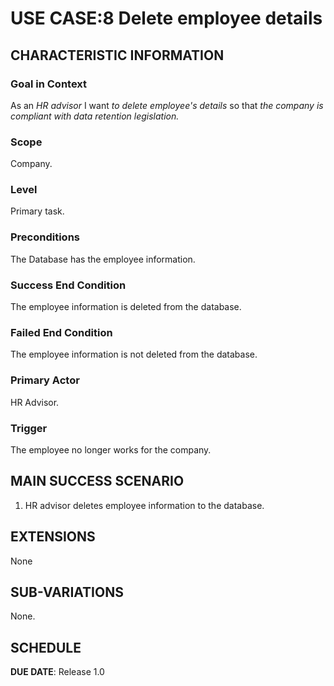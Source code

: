 # USE CASE:8 Delete employee details

## CHARACTERISTIC INFORMATION

### Goal in Context

As an *HR advisor* I want *to delete employee's details* so that *the company is compliant with data retention legislation.*

### Scope

Company.

### Level

Primary task.

### Preconditions

The Database has the employee information.

### Success End Condition

The employee information is deleted from the database.

### Failed End Condition

The employee information is not deleted from the database.

### Primary Actor

HR Advisor.

### Trigger

The employee no longer works for the company.

## MAIN SUCCESS SCENARIO

1. HR advisor deletes employee information to the database.


## EXTENSIONS

None

## SUB-VARIATIONS

None.

## SCHEDULE

**DUE DATE**: Release 1.0